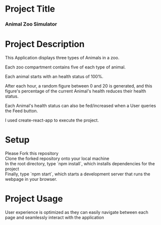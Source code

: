 <h1>Project Title</h1>
<h3>Animal Zoo Simulator<h3>

<h1>Project Description</h1>
This Application displays three types of Animals in a zoo.<br>

Each zoo compartment contains five of each type of animal.<br>

Each animal starts with an health status of 100%.<br>

After each hour, a random figure between 0 and 20 is generated, and this figure's percentage of the current Animal's health reduces their health status.

Each Animal's health status can also be fed/increased when a User queries the Feed button.<br>

I used create-react-app to execute the project.

<h1>Setup</h1>
Please Fork this repository
<br>
Clone the forked repository onto your local machine
<br>
In the root directory, type `npm install`, which installs dependencies for the project
<br>
Finally, type `npm start`, which starts a development server that runs the webpage in your browser.

<h1>Project Usage</h1>
User experience is optimized as they can easily navigate between each page and seamlessly interact with the application
